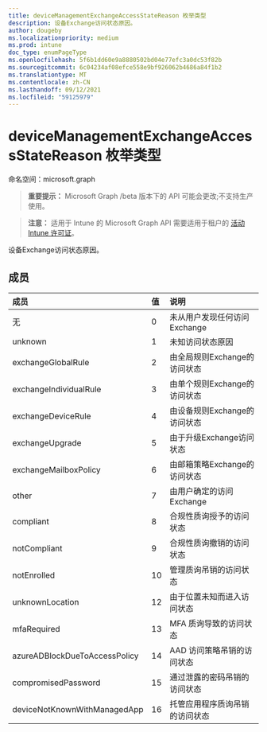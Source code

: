 ```yaml
---
title: deviceManagementExchangeAccessStateReason 枚举类型
description: 设备Exchange访问状态原因。
author: dougeby
ms.localizationpriority: medium
ms.prod: intune
doc_type: enumPageType
ms.openlocfilehash: 5f6b1dd60e9a8880502bd04e77efc3a0dc53f82b
ms.sourcegitcommit: 6c04234af08efce558e9bf926062b4686a84f1b2
ms.translationtype: MT
ms.contentlocale: zh-CN
ms.lasthandoff: 09/12/2021
ms.locfileid: "59125979"
---
```

# <a name="devicemanagementexchangeaccessstatereason-enum-type"></a>deviceManagementExchangeAccessStateReason 枚举类型

命名空间：microsoft.graph

> **重要提示：** Microsoft Graph /beta 版本下的 API 可能会更改;不支持生产使用。

> **注意：** 适用于 Intune 的 Microsoft Graph API 需要适用于租户的 [活动 Intune 许可证](https://go.microsoft.com/fwlink/?linkid=839381)。

设备Exchange访问状态原因。

## <a name="members"></a>成员
|成员|值|说明|
|:---|:---|:---|
|无|0|未从用户发现任何访问Exchange|
|unknown|1|未知访问状态原因|
|exchangeGlobalRule|2|由全局规则Exchange的访问状态|
|exchangeIndividualRule|3|由单个规则Exchange的访问状态|
|exchangeDeviceRule|4 |由设备规则Exchange的访问状态|
|exchangeUpgrade|5 |由于升级Exchange访问状态|
|exchangeMailboxPolicy|6 |由邮箱策略Exchange的访问状态|
|other|7 |由用户确定的访问Exchange|
|compliant|8 |合规性质询授予的访问状态|
|notCompliant|9 |合规性质询撤销的访问状态|
|notEnrolled|10 |管理质询吊销的访问状态|
|unknownLocation|12 |由于位置未知而进入访问状态|
|mfaRequired|13|MFA 质询导致的访问状态|
|azureADBlockDueToAccessPolicy|14 |AAD 访问策略吊销的访问状态|
|compromisedPassword|15 |通过泄露的密码吊销的访问状态|
|deviceNotKnownWithManagedApp|16 |托管应用程序质询吊销的访问状态|



